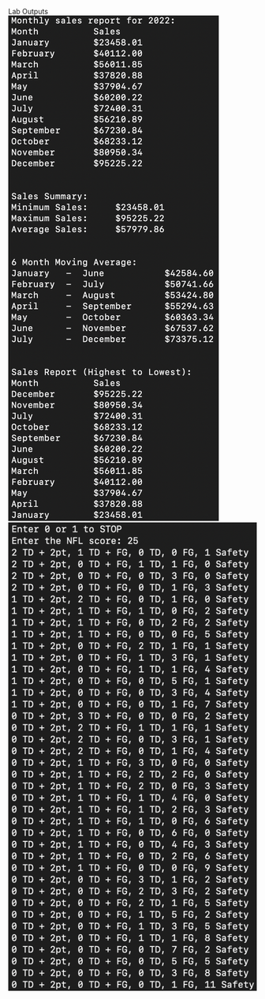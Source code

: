 <h>Lab Outputs</h> 
<br>
<img src="/Cprogram1/output.png" alt="Output 1" title="Output 1">
<img src="/Cprogram2/output.png" alt="Output 2" title="Output 2">
